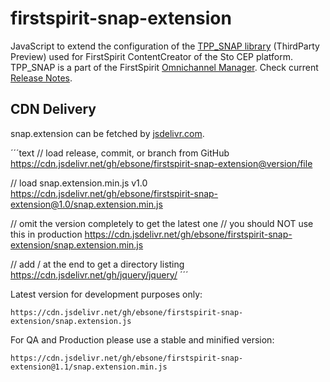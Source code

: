 # firstspirit-snap-extension
JavaScript to extend the configuration of the [TPP_SNAP library](https://docs.e-spirit.com/tpp/snap/index.html) (ThirdParty Preview) used for FirstSpirit ContentCreator of the Sto CEP platform. TPP_SNAP is a part of the FirstSpirit [Omnichannel Manager](https://docs.e-spirit.com/tpp/). Check current [Release Notes](https://docs.e-spirit.com/tpp/releasenotes/index.html.en).

## CDN Delivery
snap.extension can be fetched by [jsdelivr.com](https://www.jsdelivr.com/).

´´´text
// load release, commit, or branch from GitHub
https://cdn.jsdelivr.net/gh/ebsone/firstspirit-snap-extension@version/file

// load snap.extension.min.js v1.0
https://cdn.jsdelivr.net/gh/ebsone/firstspirit-snap-extension@1.0/snap.extension.min.js

// omit the version completely to get the latest one
// you should NOT use this in production
https://cdn.jsdelivr.net/gh/ebsone/firstspirit-snap-extension/snap.extension.min.js

// add / at the end to get a directory listing
https://cdn.jsdelivr.net/gh/jquery/jquery/
´´´

Latest version for development purposes only:
```text
https://cdn.jsdelivr.net/gh/ebsone/firstspirit-snap-extension/snap.extension.js
```

For QA and Production please use a stable and minified version:
```text
https://cdn.jsdelivr.net/gh/ebsone/firstspirit-snap-extension@1.1/snap.extension.min.js
```